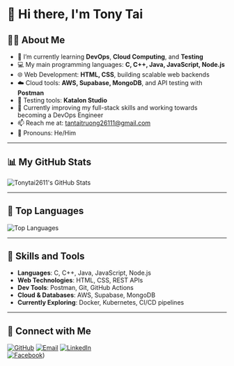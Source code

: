 # 👋 Hi there, I'm Tony Tai

## 🙋‍♂️ About Me

- 🔭 I’m currently learning **DevOps**, **Cloud Computing**, and **Testing**
- 💻 My main programming languages: **C, C++, Java, JavaScript, Node.js**
- 🌐 Web Development: **HTML, CSS**, building scalable web backends
- ☁️ Cloud tools: **AWS, Supabase, MongoDB**, and API testing with **Postman**
- 🧪 Testing tools: **Katalon Studio**
- 🎯 Currently improving my full-stack skills and working towards becoming a DevOps Engineer
- 📫 Reach me at: [tantaitruong26111@gmail.com](mailto:tantaitruong2611@gmail.com)
- 💼 Pronouns: He/Him

---

## 📊 My GitHub Stats

![Tonytai2611's GitHub Stats](https://github-readme-stats.vercel.app/api?username=Tonytai2611&show_icons=true&theme=radical&count_private=true&cache_seconds=60)


---

## 🧠 Top Languages

![Top Languages](https://github-readme-stats.vercel.app/api/top-langs/?username=Tonytai2611&layout=compact&theme=radical)

---

## 🧰 Skills and Tools

- **Languages**: C, C++, Java, JavaScript, Node.js  
- **Web Technologies**: HTML, CSS, REST APIs  
- **Dev Tools**: Postman, Git, GitHub Actions  
- **Cloud & Databases**: AWS, Supabase, MongoDB  
- **Currently Exploring**: Docker, Kubernetes, CI/CD pipelines

---

## 🤝 Connect with Me

[![GitHub](https://img.shields.io/badge/GitHub-Tonytai2611-181717?style=for-the-badge&logo=github)](https://github.com/Tonytai2611)
[![Email](https://img.shields.io/badge/Email-tantaitruong2611@gmail.com-blue?style=for-the-badge&logo=gmail)](mailto:tantaitruongi2611@gmail.com)
[![LinkedIn](https://img.shields.io/badge/LinkedIn-View_Profile-blue?style=for-the-badge&logo=linkedin)](https://www.linkedin.com/in/t%C3%A0i-tr%C6%B0%C6%A1ng-b000631b8/)  
[![Facebook](https://img.shields.io/badge/Facebook-View_Profile-1877F2?style=for-the-badge&logo=facebook)](https://www.facebook.com/tantai.truong.2611/))

